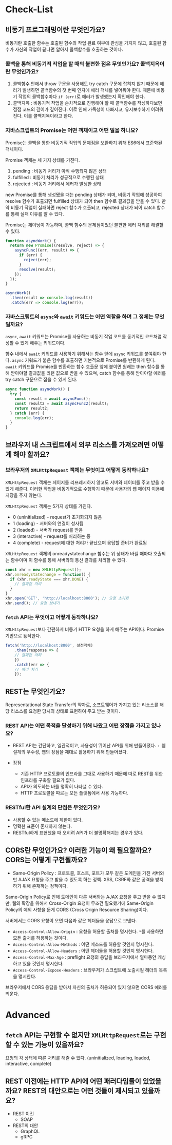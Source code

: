 # Check-List

## 비동기 프로그래밍이란 무엇인가요?

비동기란 호출한 함수는 호출된 함수의 작업 완료 여부에 관심을 가지지 않고, 호출된 함수가 자신의 작업이 끝나면 알아서 콜백함수를 호출하는 것이다.

### 콜백을 통해 비동기적 작업을 할 때의 불편한 점은 무엇인가요? 콜백지옥이란 무엇인가요?

1. 콜백함수 안에서 throw 구문을 사용해도 try catch 구문에 잡히지 않기 때문에 에러가 발생하면 콜백함수의 첫 번째 인자에 에러 객체를 넣어줘야 한다. 때문에 비동기 작업의 콜백함수마다 `if (err)`로 에러가 발생했는지 확인해야 한다.
2. 콜백지옥 : 비동기적 작업을 순차적으로 진행해야 할 때 콜백함수를 작성하다보면 점점 코드의 깊이가 깊어진다. 이로 인해 가독성이 나빠지고, 유지보수하기 어려워진다. 이를 콜백지옥이라고 한다.

### 자바스크립트의 Promise는 어떤 객체이고 어떤 일을 하나요?

Promise는 콜백을 통한 비동기적 작업의 문제점을 보완하기 위해 ES6에서 표준화된 객체이다.

Promise 객체는 세 가지 상태를 가진다.

1. pending : 비동기 처리가 아직 수행되지 않은 상태
2. fulfilled : 비동기 처리가 성공적으로 수행된 상태
3. rejected : 비동기 처리에서 에러가 발생한 상태

new Promise를 통해 생성됐을 때는 pending 상태가 되며, 비동기 작업에 성공하여 resolve 함수가 호출되면 fulfilled 상태가 되어 then 함수로 결과값을 받을 수 있다. 만약 비동기 작업이 실패하면 reject 함수가 호출되고, rejected 상태가 되어 catch 함수를 통해 실패 이유를 알 수 있다.

Promise는 체이닝이 가능하며, 콜백 함수의 문제점이었던 불편한 에러 처리를 해결할 수 있다.

```javascript
function asyncWork() {
  return new Promise((resolve, reject) => {
    asyncFunc((err, result) => {
      if (err) {
        reject(err);
      }
      resolve(result);
    });
  });
}

asyncWork()
  .then(result => console.log(result))
  .catch(err => console.log(err));
```

### 자바스크립트의 `async`와 `await` 키워드는 어떤 역할을 하며 그 정체는 무엇일까요?

`async`, `await` 키워드는 Promise를 사용하는 비동기 작업 코드를 동기적인 코드처럼 작성할 수 있게 해주는 키워드이다.

함수 내에서 `await` 키워드를 사용하기 위해서는 함수 앞에 `async` 키워드를 붙여줘야 한다. `async` 키워드가 붙은 함수를 호출하면 기본적으로 Promise를 반환하게 된다. `await` 키워드를 Promise를 반환하는 함수 호출문 앞에 붙이면 원래는 then 함수를 통해 받아야할 결과값을 리턴 값으로 받을 수 있으며, catch 함수를 통해 받아야할 에러를 try catch 구문으로 잡을 수 있게 된다.

```javascript
async function asyncWork() {
  try {
    const result = await asyncFunc();
    const result2 = await asyncFunc2(result);
    return result2;
  } catch (err) {
    console.log(err);
  }
}
```

## 브라우저 내 스크립트에서 외부 리소스를 가져오려면 어떻게 해야 할까요?

### 브라우저의 `XMLHttpRequest` 객체는 무엇이고 어떻게 동작하나요?

`XMLHttpRequest` 객체는 페이지를 리프레시하지 않고도 서버와 데이터를 주고 받을 수 있게 해준다. 이러한 작업을 비동기적으로 수행하기 때문에 사용자의 웹 페이지 이용에 지장을 주지 않는다.

`XMLHttpRequest` 객체는 5가지 상태를 가진다.

- 0 (uninitialized) - request가 초기화되지 않음
- 1 (loading) - 서버와의 연결이 성사됨
- 2 (loaded) - 서버가 request를 받음
- 3 (interactive) - request를 처리하는 중
- 4 (complete) - request에 대한 처리가 끝났으며 응답할 준비가 완료됨

`XMLHttpRequest` 객체의 onreadystatechange 함수는 위 상태가 바뀔 때마다 호출되는 함수이며 이 함수를 통해 서버와의 통신 결과를 처리할 수 있다.

```javascript
const xhr = new XMLHttpRequest();
xhr.onreadystatechange = function() {
  if (xhr.readyState === xhr.DONE) {
    // 결과값 처리
  }
}
xhr.open('GET', 'http://localhost:8000'); // 요청 초기화
xhr.send(); // 요청 보내기
```

### `fetch` API는 무엇이고 어떻게 동작하나요?

`XMLHttpRequest`보다 간편하게 비동기 HTTP 요청을 하게 해주는 API이다. Promise 기반으로 둉작한다.

```javascript
fetch('http://localhost:8000', 설정객체)
	.then(response => {
  	// 결과값 처리
	})
	.catch(err => {
  	// 에러 처리
	});
```

## REST는 무엇인가요?

Representational State Transfer의 약자로, 소프트웨어가 가지고 있는 리소스를 해당 리소스를 요청한 당시의 상태로 표현하여 주고 받는 것이다.

### REST API는 어떤 목적을 달성하기 위해 나왔고 어떤 장점을 가지고 있나요?

- REST API는 간단하고, 일관적이고, 사용성이 뛰어난 API를 위해 만들어졌다. + 웹 설계의 우수성, 웹의 장점을 제대로 활용하기 위해 만들어졌다.

- 장점
  - 기존 HTTP 프로토콜의 인프라를 그대로 사용하기 때문에 따로 REST를 위한 인프라를 구축할 필요가 없다.
  - API가 의도하는 바를 명확히 나타낼 수 있다.
  - HTTP 프로토콜을 따르는 모든 플랫폼에서 사용 가능하다.

### RESTful한 API 설계의 단점은 무엇인가요?

- 사용할 수 있는 메소드에 제한이 있다.
- 명확한 표준이 존재하지 않는다.
- RESTful하게 표현했을 때 오히려 API가 더 불명확해지는 경우가 있다.

## CORS란 무엇인가요? 이러한 기능이 왜 필요할까요? CORS는 어떻게 구현될까요?

- Same-Origin Policy : 프로토콜, 호스트, 포트가 모두 같은 도메인을 가진 서버와만 AJAX 요청을 주고 받을 수 있도록 하는 정책. XSS, CSRF와 같은 공격을 방지하기 위해 존재하는 정책이다.

Same-Origin Policy로 인해 도메인이 다른 서버와는 AJAX 요청을 주고 받을 수 없지만, 웹의 확장을 위해서 Cross-Origin 요청이 무조건 필요했기에 Same-Origin Policy의 예외 사항을 둔게 CORS (Cross Origin Resource Sharing)이다. 

서버에서는 CORS 요청이 오면 다음과 같은 헤더들을 응답으로 보낸다.

- `Access-Control-Allow-Origin` : 요청을 허용할 출처를 명시한다. `*`를 사용하면 모든 출처를 허용하는 것이다.
- `Access-Control-Allow-Methods` : 어떤 메소드를 허용할 것인지 명시한다.
- `Access-Control-Allow-Headers` : 어떤 헤더들을 허용할 것인지 명시한다.
- `Access-Control-Max-Age` : preflight 요청의 응답을 브라우저에서 얼마동안 캐싱하고 있을 것인지 명시한다.
- `Access-Control-Expose-Headers` : 브라우저가 스크립트에 노출시킬 헤더의 목록을 명시한다.

브라우저에서 CORS 응답을 받아서 자신의 출처가 허용되어 있지 않으면 CORS 에러를 띄운다.

# Advanced

## `fetch` API는 구현할 수 없지만 `XMLHttpRequest`로는 구현할 수 있는 기능이 있을까요?

요청의 각 상태에 따른 처리를 해줄 수 있다. (uninitialized, loading, loaded, interactive, complete)

## REST 이전에는 HTTP API에 어떤 패러다임들이 있었을까요? REST의 대안으로는 어떤 것들이 제시되고 있을까요?

- REST 이전
  - SOAP
- REST의 대안
  - GraphQL
  - gRPC
